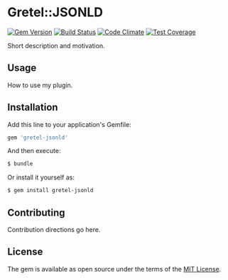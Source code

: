 # Gretel::JSONLD
[![Gem Version](https://badge.fury.io/rb/gretel-jsonld.svg)](http://badge.fury.io/rb/gretel-jsonld)
[![Build Status](https://travis-ci.org/yasaichi/gretel-jsonld.svg?branch=master)](https://travis-ci.org/yasaichi/gretel-jsonld)
[![Code Climate](https://api.codeclimate.com/v1/badges/fc3fd5037eb200bedbf5/maintainability)](https://codeclimate.com/github/yasaichi/gretel-jsonld/maintainability)
[![Test Coverage](https://codeclimate.com/github/yasaichi/gretel-jsonld/badges/coverage.svg)](https://codeclimate.com/github/yasaichi/gretel-jsonld/coverage)

Short description and motivation.

## Usage
How to use my plugin.

## Installation
Add this line to your application's Gemfile:

```ruby
gem 'gretel-jsonld'
```

And then execute:
```bash
$ bundle
```

Or install it yourself as:
```bash
$ gem install gretel-jsonld
```

## Contributing
Contribution directions go here.

## License
The gem is available as open source under the terms of the [MIT License](http://opensource.org/licenses/MIT).
